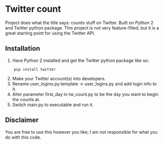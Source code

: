# Twitter count
Project does what the title says: counts stuff on Twitter. 
Built on Python 2 and Twitter python package.
This project is not very feature-filled, but it is a great starting point for using the Twitter API.

## Installation
1. Have Python 2 installed and get the Twitter python package like so:
```
	pip install twitter	
```
2. Make your Twitter account(s) into developers. 
3. Rename user_logins.py.template -> user_logins.py and add login info to it.
4. Alter parameter first_day in tw_count.py to be the day you want to begin the counts at.
5. Switch main.py to executable and run it.

## Disclaimer
You are free to use this however you like; I am not responsible for what you do with this code.

